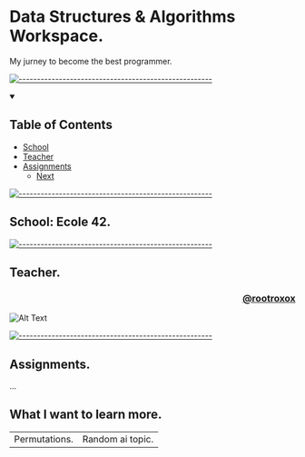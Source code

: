 # Data Structures & Algorithms Workspace.

My jurney to become the best programmer.

[![-----------------------------------------------------](
https://raw.githubusercontent.com/andreasbm/readme/master/assets/lines/aqua.png)](https://github.com/alpardayalman?tab=repositories)

<details open="open">
  <summary><h2>Table of Contents</h2></summary>
  
- [School](#school)
- [Teacher](#teacher)
- [Assignments](#assignments)
  - [Next](#next)

</details>

[![-----------------------------------------------------](
https://raw.githubusercontent.com/andreasbm/readme/master/assets/lines/aqua.png)](https://github.com/alpardayalman?tab=repositories)

## School: Ecole 42.



[![-----------------------------------------------------](
https://raw.githubusercontent.com/andreasbm/readme/master/assets/lines/aqua.png)](https://github.com/alpardayalman?tab=repositories)

## Teacher.
<div>
  
<h3 align="right"> 
  
  [@rootroxox](https://www.github.com/rootroxox) 
  
</h3>
  
![Alt Text](https://i.pinimg.com/originals/2f/45/a2/2f45a2bfde367d5608532bb880f6a64d.gif)

</div>

[![-----------------------------------------------------](
https://raw.githubusercontent.com/andreasbm/readme/master/assets/lines/aqua.png)](https://github.com/alpardayalman?tab=repositories)


## Assignments.
...

## What I want to learn more.
<table>
<td> 
  Permutations.
</td>
 <td>
  Random ai topic.
</td>
</table>
